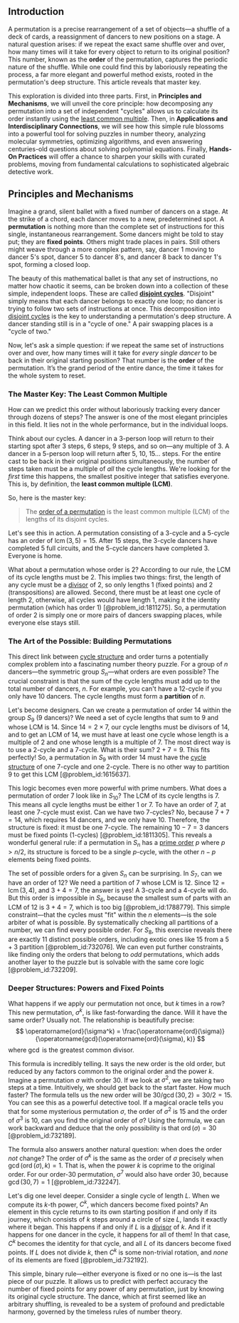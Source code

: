 ## Introduction
A permutation is a precise rearrangement of a set of objects—a shuffle of a deck of cards, a reassignment of dancers to new positions on a stage. A natural question arises: if we repeat the exact same shuffle over and over, how many times will it take for every object to return to its original position? This number, known as the **order** of the permutation, captures the periodic nature of the shuffle. While one could find this by laboriously repeating the process, a far more elegant and powerful method exists, rooted in the permutation's deep structure. This article reveals that master key.

This exploration is divided into three parts. First, in **Principles and Mechanisms**, we will unveil the core principle: how decomposing any permutation into a set of independent "cycles" allows us to calculate its order instantly using the [least common multiple](@article_id:140448). Then, in **Applications and Interdisciplinary Connections**, we will see how this simple rule blossoms into a powerful tool for solving puzzles in number theory, analyzing molecular symmetries, optimizing algorithms, and even answering centuries-old questions about solving polynomial equations. Finally, **Hands-On Practices** will offer a chance to sharpen your skills with curated problems, moving from fundamental calculations to sophisticated algebraic detective work.

## Principles and Mechanisms

Imagine a grand, silent ballet with a fixed number of dancers on a stage. At the strike of a chord, each dancer moves to a new, predetermined spot. A **permutation** is nothing more than the complete set of instructions for this single, instantaneous rearrangement. Some dancers might be told to stay put; they are **fixed points**. Others might trade places in pairs. Still others might weave through a more complex pattern, say, dancer 1 moving to dancer 5's spot, dancer 5 to dancer 8's, and dancer 8 back to dancer 1's spot, forming a closed loop.

The beauty of this mathematical ballet is that any set of instructions, no matter how chaotic it seems, can be broken down into a collection of these simple, independent loops. These are called **[disjoint cycles](@article_id:139513)**. "Disjoint" simply means that each dancer belongs to exactly one loop; no dancer is trying to follow two sets of instructions at once. This decomposition into [disjoint cycles](@article_id:139513) is the key to understanding a permutation's deep structure. A dancer standing still is in a "cycle of one." A pair swapping places is a "cycle of two."

Now, let's ask a simple question: if we repeat the same set of instructions over and over, how many times will it take for *every single dancer* to be back in their original starting position? That number is the **order** of the permutation. It’s the grand period of the entire dance, the time it takes for the whole system to reset.

### The Master Key: The Least Common Multiple

How can we predict this order without laboriously tracking every dancer through dozens of steps? The answer is one of the most elegant principles in this field. It lies not in the whole performance, but in the individual loops.

Think about our cycles. A dancer in a 3-person loop will return to their starting spot after 3 steps, 6 steps, 9 steps, and so on—any multiple of 3. A dancer in a 5-person loop will return after 5, 10, 15... steps. For the entire cast to be back in their original positions simultaneously, the number of steps taken must be a multiple of *all* the cycle lengths. We're looking for the *first* time this happens, the smallest positive integer that satisfies everyone. This is, by definition, the **least common multiple (LCM)**.

So, here is the master key:

> The [order of a permutation](@article_id:145984) is the least common multiple (LCM) of the lengths of its disjoint cycles.

Let's see this in action. A permutation consisting of a 3-cycle and a 5-cycle has an order of $\operatorname{lcm}(3, 5) = 15$. After 15 steps, the 3-cycle dancers have completed 5 full circuits, and the 5-cycle dancers have completed 3. Everyone is home.

What about a permutation whose order is 2? According to our rule, the LCM of its cycle lengths must be 2. This implies two things: first, the length of any cycle must be a [divisor](@article_id:187958) of 2, so only lengths 1 (fixed points) and 2 (transpositions) are allowed. Second, there must be at least one cycle of length 2, otherwise, all cycles would have length 1, making it the identity permutation (which has order 1) [@problem_id:1811275]. So, a permutation of order 2 is simply one or more pairs of dancers swapping places, while everyone else stays still.

### The Art of the Possible: Building Permutations

This direct link between [cycle structure](@article_id:146532) and order turns a potentially complex problem into a fascinating number theory puzzle. For a group of $n$ dancers—the symmetric group $S_n$—what orders are even possible? The crucial constraint is that the sum of the cycle lengths must add up to the total number of dancers, $n$. For example, you can't have a 12-cycle if you only have 10 dancers. The cycle lengths must form a **partition** of $n$.

Let's become designers. Can we create a permutation of order 14 within the group $S_9$ (9 dancers)? We need a set of cycle lengths that sum to 9 and whose LCM is 14. Since $14 = 2 \times 7$, our cycle lengths must be divisors of 14, and to get an LCM of 14, we must have at least one cycle whose length is a multiple of 2 and one whose length is a multiple of 7. The most direct way is to use a 2-cycle and a 7-cycle. What is their sum? $2 + 7 = 9$. This fits perfectly! So, a permutation in $S_9$ with order 14 must have the [cycle structure](@article_id:146532) of one 7-cycle and one 2-cycle. There is no other way to partition 9 to get this LCM [@problem_id:1615637].

This logic becomes even more powerful with prime numbers. What does a permutation of order 7 look like in $S_{10}$? The LCM of its cycle lengths is 7. This means all cycle lengths must be either 1 or 7. To have an order of 7, at least one 7-cycle must exist. Can we have two 7-cycles? No, because $7+7=14$, which requires 14 dancers, and we only have 10. Therefore, the structure is fixed: it must be one 7-cycle. The remaining $10 - 7 = 3$ dancers must be fixed points (1-cycles) [@problem_id:1811305]. This reveals a wonderful general rule: if a permutation in $S_n$ has a [prime order](@article_id:141086) $p$ where $p > n/2$, its structure is forced to be a single $p$-cycle, with the other $n-p$ elements being fixed points.

The set of possible orders for a given $S_n$ can be surprising. In $S_7$, can we have an order of 12? We need a partition of 7 whose LCM is 12. Since $12 = \operatorname{lcm}(3, 4)$, and $3+4=7$, the answer is yes! A 3-cycle and a 4-cycle will do. But this order is impossible in $S_6$, because the smallest sum of parts with an LCM of 12 is $3+4=7$, which is too big [@problem_id:1788779]. This simple constraint—that the cycles must "fit" within the $n$ elements—is the sole arbiter of what is possible. By systematically checking all partitions of a number, we can find every possible order. For $S_8$, this exercise reveals there are exactly 11 distinct possible orders, including exotic ones like 15 from a $5+3$ partition [@problem_id:732076]. We can even put further constraints, like finding only the orders that belong to *odd* permutations, which adds another layer to the puzzle but is solvable with the same core logic [@problem_id:732209].

### Deeper Structures: Powers and Fixed Points

What happens if we apply our permutation not once, but $k$ times in a row? This new permutation, $\sigma^k$, is like fast-forwarding the dance. Will it have the same order? Usually not. The relationship is beautifully precise:
$$
\operatorname{ord}(\sigma^k) = \frac{\operatorname{ord}(\sigma)}{\operatorname{gcd}(\operatorname{ord}(\sigma), k)}
$$
where $\operatorname{gcd}$ is the greatest common divisor.

This formula is incredibly telling. It says the new order is the old order, but reduced by any factors common to the original order and the power $k$. Imagine a permutation $\sigma$ with order 30. If we look at $\sigma^2$, we are taking two steps at a time. Intuitively, we should get back to the start faster. How much faster? The formula tells us the new order will be $30 / \operatorname{gcd}(30, 2) = 30/2 = 15$. You can see this as a powerful detective tool. If a magical oracle tells you that for some mysterious permutation $\sigma$, the order of $\sigma^2$ is 15 and the order of $\sigma^3$ is 10, can you find the original order of $\sigma$? Using the formula, we can work backward and deduce that the only possibility is that $\operatorname{ord}(\sigma) = 30$ [@problem_id:732189].

The formula also answers another natural question: when does the order *not* change? The order of $\sigma^k$ is the same as the order of $\sigma$ precisely when $\operatorname{gcd}(\operatorname{ord}(\sigma), k) = 1$. That is, when the power $k$ is coprime to the original order. For our order-30 permutation, $\sigma^7$ would also have order 30, because $\operatorname{gcd}(30, 7) = 1$ [@problem_id:732247].

Let's dig one level deeper. Consider a single cycle of length $L$. When we compute its $k$-th power, $C^k$, which dancers become fixed points? An element in this cycle returns to its own starting position if and only if its journey, which consists of $k$ steps around a circle of size $L$, lands it exactly where it began. This happens if and only if $L$ is a [divisor](@article_id:187958) of $k$. And if it happens for one dancer in the cycle, it happens for all of them! In that case, $C^k$ becomes the identity for that cycle, and all $L$ of its dancers become fixed points. If $L$ does not divide $k$, then $C^k$ is some non-trivial rotation, and *none* of its elements are fixed [@problem_id:732192].

This simple, binary rule—either everyone is fixed or no one is—is the last piece of our puzzle. It allows us to predict with perfect accuracy the number of fixed points for any power of any permutation, just by knowing its original cycle structure. The dance, which at first seemed like an arbitrary shuffling, is revealed to be a system of profound and predictable harmony, governed by the timeless rules of number theory.